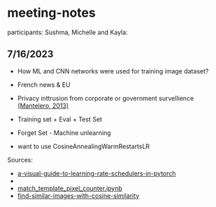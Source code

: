 # meeting-notes
participants: Sushma, Michelle and Kayla:

## 7/16/2023

- How ML and CNN networks were used for training image dataset?
- French news & EU
- Privacy inttrusion from corporate or government survellience <a href="https://doi.org/10.1016/j.clsr.2013.03.010">(Mantelero, 2013)</a>
- Training set + Eval + Test Set
- Forget Set - Machine unlearning

- want to use CosineAnnealingWarmRestartsLR

Sources:
- <a href="https://towardsdatascience.com/a-visual-guide-to-learning-rate-schedulers-in-pytorch-24bbb262c863">a-visual-guide-to-learning-rate-schedulers-in-pytorch</a>
- <a href="http://hdc.cs.arizona.edu/~mwli/post--grand-tour/public/"></a>
- <a href="https://github.com/sushmaakoju/image_sampling/blob/main/src/notebooks/match_template_pixel_counter.ipynb">match_template_pixel_counter.ipynb</a>
- <a href="https://www.kaggle.com/code/aliabdin1/find-similar-images-with-cosine-similarity">find-similar-images-with-cosine-similarity</a>
